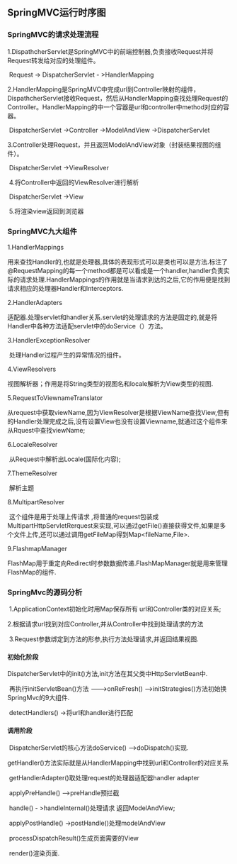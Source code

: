 ## SpringMVC运行时序图

### SpringMVC的请求处理流程

​	1.DispathcherServlet是SpringMVC中的前端控制器,负责接收Request并将Request转发给对应的处理组件。

​	Request -> DispatcherServlet - >HandlerMapping  

​	2.HandlerMapping是SpringMVC中完成url到Controller映射的组件，DispathcherServlet接收Request，然后从HandlerMapping查找处理Request的Controller。HandlerMapping的中一个容器是url和controller中method对应的容器。

​	DispatcherServlet ->Controller ->ModelAndView ->DispatcherServlet

​	3.Controller处理Request，并且返回ModelAndView对象（封装结果视图的组件）。

​	DispatcherServlet ->ViewResolver

​	4.将Controller中返回的ViewResolver进行解析

​	DispatcherServlet ->View

​	5.将渲染view返回到浏览器



### SpringMVC九大组件

1.HandlerMappings

​	用来查找Handler的,也就是处理器,具体的表现形式可以是类也可以是方法.标注了@RequestMapping的每一个method都是可以看成是一个handler,handler负责实际的请求处理.HandlerMappings的作用就是当请求到达的之后,它的作用便是找到请求相应的处理器Handler和Interceptors.

2.HandlerAdapters

​	适配器.处理servlet和handler关系.servlet的处理请求的方法是固定的,就是将Handler中各种方法适配servlet中的doService（）方法。

3.HandlerExceptionResolver

​	处理Handler过程产生的异常情况的组件。	

4.ViewResolvers

​	视图解析器；作用是将String类型的视图名和locale解析为View类型的视图.

5.RequestToViewnameTranslator

​	从request中获取viewName,因为ViewResolver是根据ViewName查找View,但有的Handler处理完成之后,没有设置View也没有设置Viewname,就通过这个组件来从Rquest中查找viewName;

6.LocaleResolver

​	从Request中解析出Locale(国际化内容);

7.ThemeResolver

​	解析主题

8.MultipartResolver

​	这个组件是用于处理上传请求 ,将普通的request包装成MultipartHttpServletRerquest来实现,可以通过getFile()直接获得文件,如果是多个文件上传,还可以通过调用getFileMap得到Map<fileName,File>.

9.FlashmapManager

​	FlashMap用于重定向Redirect时参数数据传递.FlashMapManager就是用来管理FlashMap的组件.



### SpringMvc的源码分析

​	1.ApplicationContext初始化时用Map保存所有 url和Controller类的对应关系;

​	2.根据请求url找到对应Controller,并从Controller中找到处理请求的方法

​	3.Request参数绑定到方法的形参,执行方法处理请求,并返回结果视图.



#### 初始化阶段

​	DispatcherServlet中的init()方法,init方法在其父类中HttpServletBean中. 

​	再执行initServletBean()方法 --->onReFresh() -->initStrategies()方法初始换SpringMvc的9大组件.

​	detectHandlers() ->将url和handler进行匹配

#### 调用阶段

​	DispatcherServlet的核心方法doService() -->doDispatch()实现.

​	getHandler()方法实际就是从HandlerMapping中找到url和Controller的对应关系

​	getHandlerAdapter()取处理request的处理器适配器handler adapter

​	applyPreHandle() -->preHandle预拦截

​	handle() - >handleInternal()处理请求 返回ModelAndView;

​	applyPostHandle() ->postHandle()处理modelAndView

​	processDispatchResult()生成页面需要的View

​	render()渲染页面.